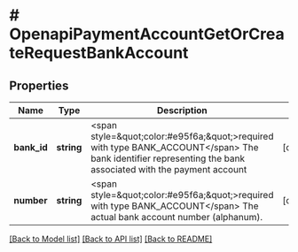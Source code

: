 # # OpenapiPaymentAccountGetOrCreateRequestBankAccount

## Properties

Name | Type | Description | Notes
------------ | ------------- | ------------- | -------------
**bank_id** | **string** | &lt;span style&#x3D;\&quot;color:#e95f6a;\&quot;&gt;required with type BANK_ACCOUNT&lt;/span&gt;  The bank identifier representing the bank associated with the payment account | [optional]
**number** | **string** | &lt;span style&#x3D;\&quot;color:#e95f6a;\&quot;&gt;required with type BANK_ACCOUNT&lt;/span&gt;  The actual bank account number (alphanum). | [optional]

[[Back to Model list]](../../README.md#models) [[Back to API list]](../../README.md#endpoints) [[Back to README]](../../README.md)
